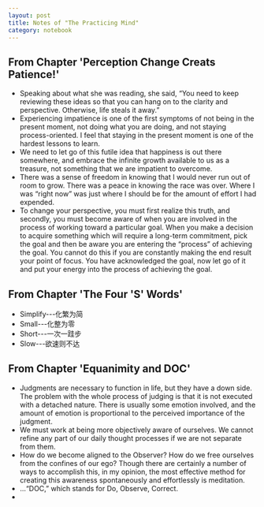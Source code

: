 ```yaml
---
layout: post
title: Notes of "The Practicing Mind"
category: notebook 
---
```

## From Chapter 'Perception Change Creats Patience!' 
* Speaking about what she was reading, she said, “You need to keep reviewing these ideas so that you can hang on to the clarity and perspective. Otherwise, life steals it away.”
* Experiencing impatience is one of the first symptoms of not being in the present moment, not doing what you are doing, and not staying process-oriented. I feel that staying in the present moment is one of the hardest lessons to learn.
* We need to let go of this futile idea that happiness is out there somewhere, and embrace the infinite growth available to us as a treasure, not something that we are impatient to overcome.
* There was a sense of freedom in knowing that I would never run out of room to grow. There was a peace in knowing the race was over. Where I was “right now” was just where I should be for the amount of effort I had expended.
* To change your perspective, you must first realize this truth, and secondly, you must become aware of when you are involved in the process of working toward a particular goal. When you make a decision to acquire something which will require a long-term commitment, pick the goal and then be aware you are entering the “process” of achieving the goal. You cannot do this if you are constantly making the end result your point of focus. You have acknowledged the goal, now let go of it and put your energy into the process of achieving the goal.

## From Chapter 'The Four 'S' Words'
* Simplify---化繁为简
* Small---化整为零
* Short---一次一跬步
* Slow---欲速则不达

## From Chapter 'Equanimity and DOC'
* Judgments are necessary to function in life, but they have a down side. The problem with the whole process of judging is that it is not executed with a detached nature. There is usually some emotion involved, and the amount of emotion is proportional to the perceived importance of the judgment.
* We must work at being more objectively aware of ourselves. We cannot refine any part of our daily thought processes if we are not separate from them.
* How do we become aligned to the Observer? How do we free ourselves from the confines of our ego? Though there are certainly a number of ways to accomplish this, in my opinion, the most effective method for creating this awareness spontaneously and effortlessly is meditation.
* ...“DOC,” which stands for Do, Observe, Correct.
* 
